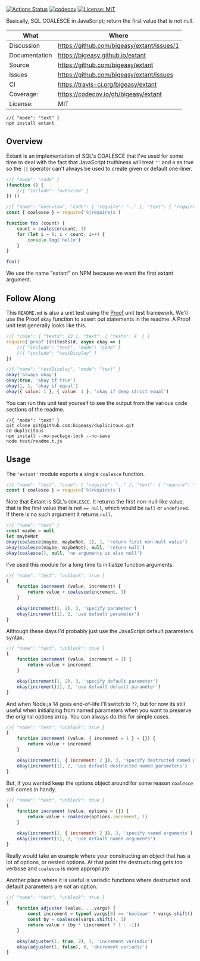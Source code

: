 [![Actions Status](https://github.com/bigeasy/extant/workflows/Node%20CI/badge.svg)](https://github.com/bigeasy/extant/actions)
[![codecov](https://codecov.io/gh/bigeasy/extant/branch/master/graph/badge.svg)](https://codecov.io/gh/bigeasy/extant)
[![License: MIT](https://img.shields.io/badge/License-MIT-yellow.svg)](https://opensource.org/licenses/MIT)

Basically, SQL COALESCE in JavaScript; return the first value that is not null.

| What          | Where                                      |
| --- | --- |
| Discussion    | https://github.com/bigeasy/extant/issues/1 |
| Documentation | https://bigeasy.github.io/extant           |
| Source        | https://github.com/bigeasy/extant          |
| Issues        | https://github.com/bigeasy/extant/issues   |
| CI            | https://travis-ci.org/bigeasy/extant       |
| Coverage:     | https://codecov.io/gh/bigeasy/extant       |
| License:      | MIT                                        |


```
//{ "mode": "text" }
npm install extant
```

## Overview

Extant is an implementation of SQL's COALESCE that I've used for some time to
deal with the fact that JavaScript truthiness will treat `''` and `0` as true so
the `||` operator can't always be used to create given or default one-liner.

```javascript
//{ "mode": "code" }
(function () {
    //{ "include": "overview" }
}) ()
```

```javascript
//{ "name": "overview", "code": { "require": ".." }, "text": { "require": "extant" } }
const { coalesce } = require('%(require)s')

function foo (count) {
    count = coalesce(count, 1)
    for (let i = 0; i < count; i++) {
        console.log('hello')
    }
}

foo()
```

We use the name "extant" on NPM because we want the first extant argument.

## Follow Along

This `README.md` is also a unit test using the
[Proof](https://github.com/bigeasy/proof) unit test framework. We'll use the
Proof `okay` function to assert out statements in the readme. A Proof unit test
generally looks like this.

```javascript
//{ "code": { "tests": 13 }, "text": { "tests": 4  } }
require('proof')(%(tests)d, async okay => {
    //{ "include": "test", "mode": "code" }
    //{ "include": "testDisplay" }
})
```

```javascript
//{ "name": "testDisplay", "mode": "text" }
okay('always okay')
okay(true, 'okay if true')
okay(1, 1, 'okay if equal')
okay({ value: 1 }, { value: 1 }, 'okay if deep strict equal')
```

You can run this unit test yourself to see the output from the various
code sections of the readme.

```text
//{ "mode": "text" }
git clone git@github.com:bigeasy/duplicitous.git
cd duplicitous
npm install --no-package-lock --no-save
node test/readme.t.js
```

## Usage

The `'extant'` module exports a single `coalesce` function.

```javascript
//{ "name": "test", "code": { "require": ".." }, "text": { "require": "extant" } }
const { coalesce } = require('%(require)s')
```

Note that Extant is SQL's `COALESCE`. It returns the first non-null-like value,
that is the first value that is not `== null`, which would be `null` or
`undefined`. If there is no such argument it returns `null`.

```javascript
//{ "name": "test" }
const maybe = null
let maybeNot
okay(coalesce(maybe, maybeNot, 1), 1, 'return first non-null value')
okay(coalesce(maybe, maybeNot), null, 'return null')
okay(coalesce(), null, 'no arguments is also null')
```

I've used this module for a long time to initialize function arguments.

```javascript
//{ "name": "test", "unblock": true }
{
    function increment (value, increment) {
        return value + coalesce(increment, 1)
    }

    okay(increment(1, 2), 3, 'specify parameter')
    okay(increment(1), 2, 'use default parameter')
}
```

Although these days I'd probably just use the JavaScript default parameters
syntax.

```javascript
//{ "name": "test", "unblock": true }
{
    function increment (value, increment = 1) {
        return value + increment
    }

    okay(increment(1, 2), 3, 'specify default parameter')
    okay(increment(1), 2, 'use default default parameter')
}
```

And when Node.js 14 goes end-of-life I'll switch to `??`, but for now its still
useful when initializing from named parameters when you want to preserve the
original options array. You can always do this for simple cases.

```javascript
//{ "name": "test", "unblock": true }
{
    function increment (value, { increment = 1 } = {}) {
        return value + increment
    }

    okay(increment(1, { increment: 2 }), 3, 'specify destructed named parameters')
    okay(increment(1), 2, 'use default destructed named parameters')
}
```

But, if you wanted keep the options object around for some reason `coalesce`
still comes in handy.

```javascript
//{ "name": "test", "unblock": true }
{
    function increment (value, options = {}) {
        return value + coalesce(options.increment, 1)
    }

    okay(increment(1, { increment: 2 }), 3, 'specify named arguments')
    okay(increment(1), 2, 'use default named arguments')
}
```

Really would take an example where your constructing an object that has a lot of
options, or nested options. At that point the destructuring gets too verbose and
`coalesce` is more appropriate.

Another place where it is useful is variadic functions where destructed and
default parameters are not an option.

```javascript
//{ "name": "test", "unblock": true }
{
    function adjuster (value, ...vargs) {
        const increment = typeof vargs[0] == 'boolean' ? vargs.shift() : true
        const by = coalesce(vargs.shift(), 1)
        return value + (by * (increment ? 1 : -1))
    }

    okay(adjuster(1, true, 2), 3, 'increment variadic')
    okay(adjuster(1, false), 0, 'decrement variadic')
}
```
